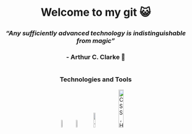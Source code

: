 # <p align="center"> Welcome to my git :smiley_cat: </p>

### <p align="center"> ***“Any sufficiently advanced technology is indistinguishable from magic”*** </p>
### <p align="center"> - Arthur C. Clarke :dizzy:</p>

#

### <p align="center"> Technologies and Tools </p>
<div align="center">

<a  href="https://www.cprogramming.com/"><img src="https://upload.wikimedia.org/wikipedia/commons/thumb/1/18/C_Programming_Language.svg/1200px-C_Programming_Language.svg.png" alt="C Language" width=7% heigth=7%></a>
<a  href="https://www.python.org/"> <img src="https://logos-world.net/wp-content/uploads/2021/10/Python-Emblem.png" alt="Python Language" width=7% heigth=7% ></a>
<a  href="https://www.java.com/es/"><img
src="https://rafaelsantiagocruz.com/wp-content/uploads/2020/10/Rafael-Santiago-Cruz-Java.png" alt="Java Language" width=10% heigth=10% display=flex></a> 
<a  href="https://es.wikipedia.org/wiki/JavaScript">
<img src="https://programacionymas.com/images/tutoriales/desarrollo-web/html-css-js.png" alt="CSS, HTML y JavaScript" width=16% heigth=16%></a>
  
</div>
